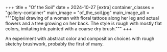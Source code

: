 +++
title = "Of the Soil"
date = 2024-10-27
[extra]
container_classes = "gallery-container"
main_image = "of_the_soil.jpg"
main_image_alt = """Digital drawing of a woman with floral tattoos along her leg 
and actual flowers and a tree growing on her back.
The style is rough with mostly flat colors, imitating ink painted with a coarse dry brush."""
+++

An experiment with abstract color and composition choices with rough sketchy brushwork,
probably the first of many.

<!-- more -->
